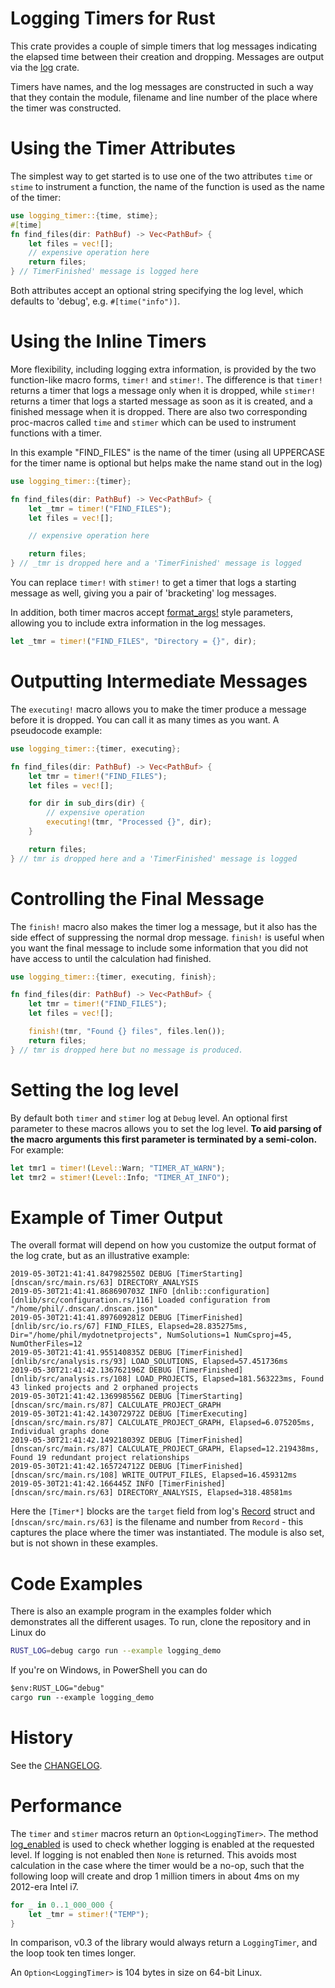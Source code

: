 # Logging Timers for Rust

This crate provides a couple of simple timers that log messages indicating the elapsed
time between their creation and dropping. Messages are output via the
[log](https://crates.io/crates/log) crate.

Timers have names, and the log messages are constructed in such a way that they contain
the module, filename and line number of the place where the timer was constructed.


# Using the Timer Attributes

The simplest way to get started is to use one of the two attributes `time` or `stime` to
instrument a function, the name of the function is used as the name of the timer:

```rs
use logging_timer::{time, stime};
#[time]
fn find_files(dir: PathBuf) -> Vec<PathBuf> {
    let files = vec![];
    // expensive operation here
    return files;
} // TimerFinished' message is logged here
```

Both attributes accept an optional string specifying the log level, which defaults
to 'debug', e.g. `#[time("info")]`.


# Using the Inline Timers

More flexibility, including logging extra information, is provided by the two function-like
macro forms, `timer!` and `stimer!`. The difference is that `timer!` returns a timer that
logs a message only when it is dropped, while `stimer!` returns a timer that logs a started
message as soon as it is created, and a finished message when it is dropped. There are also
two corresponding proc-macros called `time` and `stimer` which can be used to instrument
functions with a timer.

In this example "FIND_FILES" is the name of the timer (using all UPPERCASE for the timer
name is optional but helps make the name stand out in the log)


```rs
use logging_timer::{timer};

fn find_files(dir: PathBuf) -> Vec<PathBuf> {
    let _tmr = timer!("FIND_FILES");
    let files = vec![];

    // expensive operation here

    return files;
} // _tmr is dropped here and a 'TimerFinished' message is logged
```

You can replace `timer!` with `stimer!` to get a timer that logs a starting message as
well, giving you a pair of 'bracketing' log messages.

In addition, both timer macros accept [format_args!](https://doc.rust-lang.org/std/macro.format_args.html)
style parameters, allowing you to include extra information in the log messages.

```rs
let _tmr = timer!("FIND_FILES", "Directory = {}", dir);
```


# Outputting Intermediate Messages

The `executing!` macro allows you to make the timer produce a message before it is dropped.
You can call it as many times as you want. A pseudocode example:

```rs
use logging_timer::{timer, executing};

fn find_files(dir: PathBuf) -> Vec<PathBuf> {
    let tmr = timer!("FIND_FILES");
    let files = vec![];

    for dir in sub_dirs(dir) {
        // expensive operation
        executing!(tmr, "Processed {}", dir);
    }

    return files;
} // tmr is dropped here and a 'TimerFinished' message is logged
```


# Controlling the Final Message

The `finish!` macro also makes the timer log a message, but it also has the side
effect of suppressing the normal drop message.  `finish!` is useful when you want the final
message to include some information that you did not have access to until the calculation had
finished.

```rs
use logging_timer::{timer, executing, finish};

fn find_files(dir: PathBuf) -> Vec<PathBuf> {
    let tmr = timer!("FIND_FILES");
    let files = vec![];

    finish!(tmr, "Found {} files", files.len());
    return files;
} // tmr is dropped here but no message is produced.
```

# Setting the log level

By default both `timer` and `stimer` log at `Debug` level. An optional first parameter to
these macros allows you to set the log level. **To aid parsing of the macro arguments this
first parameter is terminated by a semi-colon.** For example:

```rs
let tmr1 = timer!(Level::Warn; "TIMER_AT_WARN");
let tmr2 = stimer!(Level::Info; "TIMER_AT_INFO");
```
# Example of Timer Output

The overall format will depend on how you customize the output format of the log crate, but as an illustrative example:

```text
2019-05-30T21:41:41.847982550Z DEBUG [TimerStarting] [dnscan/src/main.rs/63] DIRECTORY_ANALYSIS
2019-05-30T21:41:41.868690703Z INFO [dnlib::configuration] [dnlib/src/configuration.rs/116] Loaded configuration from "/home/phil/.dnscan/.dnscan.json"
2019-05-30T21:41:41.897609281Z DEBUG [TimerFinished] [dnlib/src/io.rs/67] FIND_FILES, Elapsed=28.835275ms, Dir="/home/phil/mydotnetprojects", NumSolutions=1 NumCsproj=45, NumOtherFiles=12
2019-05-30T21:41:41.955140835Z DEBUG [TimerFinished] [dnlib/src/analysis.rs/93] LOAD_SOLUTIONS, Elapsed=57.451736ms
2019-05-30T21:41:42.136762196Z DEBUG [TimerFinished] [dnlib/src/analysis.rs/108] LOAD_PROJECTS, Elapsed=181.563223ms, Found 43 linked projects and 2 orphaned projects
2019-05-30T21:41:42.136998556Z DEBUG [TimerStarting] [dnscan/src/main.rs/87] CALCULATE_PROJECT_GRAPH
2019-05-30T21:41:42.143072972Z DEBUG [TimerExecuting] [dnscan/src/main.rs/87] CALCULATE_PROJECT_GRAPH, Elapsed=6.075205ms, Individual graphs done
2019-05-30T21:41:42.149218039Z DEBUG [TimerFinished] [dnscan/src/main.rs/87] CALCULATE_PROJECT_GRAPH, Elapsed=12.219438ms, Found 19 redundant project relationships
2019-05-30T21:41:42.165724712Z DEBUG [TimerFinished] [dnscan/src/main.rs/108] WRITE_OUTPUT_FILES, Elapsed=16.459312ms
2019-05-30T21:41:42.166445Z INFO [TimerFinished] [dnscan/src/main.rs/63] DIRECTORY_ANALYSIS, Elapsed=318.48581ms
```

Here the `[Timer*]` blocks are the `target` field from log's [Record](https://docs.rs/log/0.4.6/log/struct.Record.html)
struct and `[dnscan/src/main.rs/63]` is the filename and number from `Record` - this captures the place where the timer was
instantiated. The module is also set, but is not shown in these examples.

# Code Examples

There is also an example program in the examples folder which demonstrates all the
different usages. To run, clone the repository and in Linux do

```sh
RUST_LOG=debug cargo run --example logging_demo
```

If you're on Windows, in PowerShell you can do

```ps
$env:RUST_LOG="debug"
cargo run --example logging_demo
```

# History

See the [CHANGELOG](CHANGELOG.md).

# Performance

The `timer` and `stimer` macros return an `Option<LoggingTimer>`. The method
[log_enabled](https://doc.rust-lang.org/1.1.0/log/macro.log_enabled!.html) is
used to check whether logging is enabled at the requested level. If logging is
not enabled then `None` is returned. This avoids most calculation in the case
where the timer would be a no-op, such that the following loop will create and
drop 1 million timers in about 4ms on my 2012-era Intel i7.

```rs
for _ in 0..1_000_000 {
    let _tmr = stimer!("TEMP");
}
```

In comparison, v0.3 of the library would always return a `LoggingTimer`, and
the loop took ten times longer.

An `Option<LoggingTimer>` is 104 bytes in size on 64-bit Linux.
